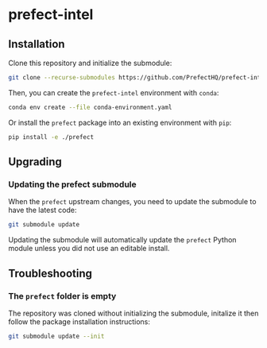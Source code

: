 # prefect-intel


## Installation

Clone this repository and initialize the submodule:

```bash
git clone --recurse-submodules https://github.com/PrefectHQ/prefect-intel.git
```

Then, you can create the `prefect-intel` environment with `conda`:

```bash
conda env create --file conda-environment.yaml
```

Or install the `prefect` package into an existing environment with `pip`:

```bash
pip install -e ./prefect
```

## Upgrading

### Updating the prefect submodule

When the `prefect` upstream changes, you need to update the submodule to have the latest code:

```bash
git submodule update
```

Updating the submodule will automatically update the `prefect` Python module unless you did not use an editable install.

## Troubleshooting

### The `prefect` folder is empty

The repository was cloned without initializing the submodule, initalize it then follow the package installation instructions:

```bash
git submodule update --init
```
